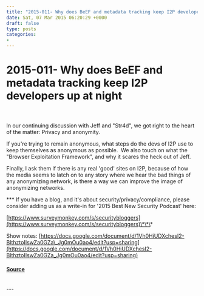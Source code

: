 ```yaml
---
title: "2015-011- Why does BeEF and metadata tracking keep I2P developers up at night"
date: Sat, 07 Mar 2015 06:20:29 +0000
draft: false
type: posts
categories: 
- 
---
```

# 2015-011- Why does BeEF and metadata tracking keep I2P developers up at night

<br/>

<br/>
In our continuing discussion with Jeff and "Str4d", we got right to the heart of the matter: Privacy and anonymity.

If you're trying to remain anonymous, what steps do the devs of I2P use to keep themselves as anonymous as possible.  We also touch on what the "Browser Exploitation Framework", and why it scares the heck out of Jeff.

Finally, I ask them if there is any real 'good' sites on I2P, because of how the media seems to latch on to any story where we hear the bad things of any anonymizing network, is there a way we can improve the image of anonymizing networks.

\*\*\* If you have a blog, and it's about security/privacy/compliance, please consider adding us as a write-in for '2015 Best New Security Podcast' here:

[https://www.surveymonkey.com/s/securitybloggers](https://www.surveymonkey.com/s/securitybloggers)\*\*\*

Show notes: [https://docs.google.com/document/d/1Vh0HiUDXchesI2-BlthztoIIswZa0GZa\_Jg0mOu0ao4/edit?usp=sharing](https://docs.google.com/document/d/1Vh0HiUDXchesI2-BlthztoIIswZa0GZa_Jg0mOu0ao4/edit?usp=sharing)

#### [Source](https://traffic.libsyn.com/secure/brakeingsecurity/2015-011-part2-i2p.mp3)

<br/>
---
